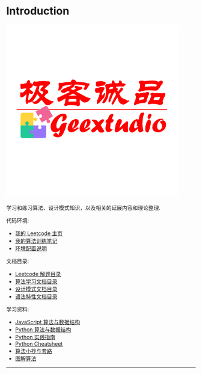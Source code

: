 # Introduction

![logo](./images/geextudio.png)

学习和练习算法、设计模式知识，以及相关的延展内容和理论整理.

代码环境:

* [我的 Leetcode 主页](https://leetcode-cn.com/u/geextudio/)
* [我的算法训练笔记](https://leetcode-cn.com/profile/articles/)
* [环境配置说明](env.md)

文档目录:

* [Leetcode 解题目录](toc.leetcode.md)
* [算法学习文档目录](toc.algorithm.md)
* [设计模式文档目录](toc.designpattern.md)
* [语法特性文档目录](toc.language.md)

学习资料:

* [JavaScript 算法与数据结构](https://github.com/trekhleb/javascript-algorithms/blob/master/README.zh-CN.md)
* [Python 算法与数据结构](https://github.com/TheAlgorithms/Python)
* [Python 实践指南](https://pythonguidecn.readthedocs.io/zh/latest/index.html)
* [Python Cheatsheet](https://www.pythonsheets.com/)
* [算法小抄与套路](https://github.com/labuladong/fucking-algorithm)
* [图解算法](https://algorithm-visualizer.org/)

---
